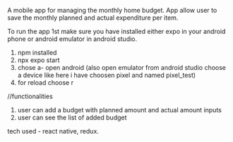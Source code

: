 A mobile app for managing the monthly home budget. App allow user to save the monthly planned and actual expenditure per item. 

To run the app 1st make sure you have installed either expo in your android phone or android emulator in android studio.

1. npm installed
2. npx expo start
3. chose a- open android  (also open emulator from android studio choose a device like here i have choosen pixel and named pixel_test)
4. for reload choose r

//functionalities
1. user can add a budget with planned amount and actual amount inputs 
2. user can see the list of added budget

tech used - react native, redux.










